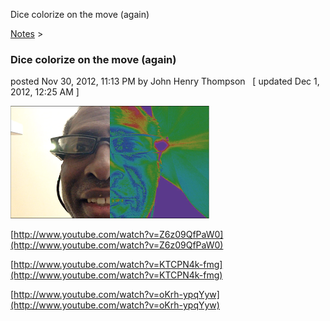 Dice colorize on the move (again) 

[Notes](../notes.md)‎ > ‎

### Dice colorize on the move (again)

posted Nov 30, 2012, 11:13 PM by John Henry Thompson   \[ updated Dec 1, 2012, 12:25 AM \]

[![](../_/rsrc/1354346039803/notes/dicecolorizeimageagain/me-color-rainbow-height=180&width=320.png)](http://www.johnhenrythompson.com/notes/dicecolorizeimageagain/me-color-rainbow.png?attredirects=0)  
  
[http://www.youtube.com/watch?v=Z6z09QfPaW0](http://www.youtube.com/watch?v=Z6z09QfPaW0)  
  
[http://www.youtube.com/watch?v=KTCPN4k-fmg](http://www.youtube.com/watch?v=KTCPN4k-fmg)  
  
[http://www.youtube.com/watch?v=oKrh-ypqYyw](http://www.youtube.com/watch?v=oKrh-ypqYyw)  
  

  

